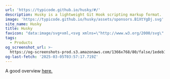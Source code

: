 ```yaml
---
url: 'https://typicode.github.io/husky/#/'
description: Husky is a lightweight Git Hook scripting markup format.
image: 'https://typicode.github.io/husky/assets/sponsors.B1XtYgDj.svg'
site_name: Husky
title: Husky
favicon: "data:image/svg+xml,<svg xmlns=\"http://www.w3.org/2000/svg\" viewBox=\"0 0 100 100\"><text y=\".9em\" font-size=\"85\">\U0001F436</text></svg>"
tags:
  - Products
og_screenshot_url: >-
  https://og-screenshots-prod.s3.amazonaws.com/1366x768/80/false/1edeb1e7477056407f9dc5d308ba40d49adf6cf51a2ac367dff119ea3a342563.jpeg
og-last-fetch: '2025-03-05T03:57:17.719Z'
---
```



A good overview [here.](https://syntackle.com/blog/creating-git-hooks-using-husky-y6LKpN/#:~:text=You%20will%20see%20a%20.,git%20hooks%20will%20be%20executed.)
